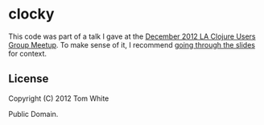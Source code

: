 # clocky

This code was part of a talk I gave at the [December 2012 LA Clojure Users Group Meetup](http://www.meetup.com/Los-Angeles-Clojure-Users-Group/events/92935292/). To make sense of it, I recommend [going through the slides](http://dribnet.github.com/clocky) for context.

## License

Copyright (C) 2012 Tom White

Public Domain.

